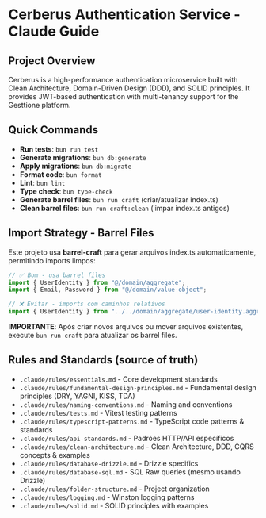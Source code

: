 # Cerberus Authentication Service - Claude Guide

## Project Overview

Cerberus is a high-performance authentication microservice built with Clean Architecture,
Domain-Driven Design (DDD), and SOLID principles. It provides JWT-based authentication with
multi-tenancy support for the Gesttione platform.

## Quick Commands

- **Run tests**: `bun run test`
- **Generate migrations**: `bun db:generate`
- **Apply migrations**: `bun db:migrate`
- **Format code**: `bun format`
- **Lint**: `bun lint`
- **Type check**: `bun type-check`
- **Generate barrel files**: `bun run craft` (criar/atualizar index.ts)
- **Clean barrel files**: `bun run craft:clean` (limpar index.ts antigos)

## Import Strategy - Barrel Files

Este projeto usa **barrel-craft** para gerar arquivos index.ts automaticamente, permitindo imports
limpos:

```typescript
// ✅ Bom - usa barrel files
import { UserIdentity } from "@/domain/aggregate";
import { Email, Password } from "@/domain/value-object";

// ❌ Evitar - imports com caminhos relativos
import { UserIdentity } from "../../domain/aggregate/user-identity.aggregate";
```

**IMPORTANTE**: Após criar novos arquivos ou mover arquivos existentes, execute `bun run craft` para
atualizar os barrel files.

## Rules and Standards (source of truth)

- `.claude/rules/essentials.md` - Core development standards
- `.claude/rules/fundamental-design-principles.md` - Fundamental design principles (DRY, YAGNI,
  KISS, TDA)
- `.claude/rules/naming-conventions.md` - Naming and conventions
- `.claude/rules/tests.md` - Vitest testing patterns
- `.claude/rules/typescript-patterns.md` - TypeScript code patterns & standards
- `.claude/rules/api-standards.md` - Padrões HTTP/API específicos
- `.claude/rules/clean-architecture.md` - Clean Architecture, DDD, CQRS concepts & examples
- `.claude/rules/database-drizzle.md` - Drizzle specifics
- `.claude/rules/database-sql.md` - SQL Raw queries (mesmo usando Drizzle)
- `.claude/rules/folder-structure.md` - Project organization
- `.claude/rules/logging.md` - Winston logging patterns
- `.claude/rules/solid.md` - SOLID principles with examples

